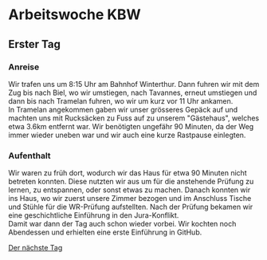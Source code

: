 # Arbeitswoche KBW

## Erster Tag

### Anreise
Wir trafen uns um 8:15 Uhr am Bahnhof Winterthur. Dann fuhren wir mit dem Zug bis nach Biel, wo wir umstiegen, nach Tavannes, erneut umstiegen und dann bis nach Tramelan fuhren, wo wir um kurz vor 11 Uhr ankamen.  
In Tramelan angekommen gaben wir unser grösseres Gepäck auf und machten uns mit Rucksäcken zu Fuss auf zu unserem "Gästehaus", welches etwa 3.6km entfernt war. Wir benötigten ungefähr 90 Minuten, da der Weg immer wieder uneben war und wir auch eine kurze Rastpause einlegten.  

### Aufenthalt
Wir waren zu früh dort, wodurch wir das Haus für etwa 90 Minuten nicht betreten konnten. Diese nutzten wir aus um für die anstehende Prüfung zu lernen, zu entspannen, oder sonst etwas zu machen. Danach konnten wir ins Haus, wo wir zuerst unsere Zimmer bezogen und im Anschluss Tische und Stühle für die WR-Prüfung aufstellten. Nach der Prüfung bekamen wir eine geschichtliche Einführung in den Jura-Konflikt.  
Damit war dann der Tag auch schon wieder vorbei. Wir kochten noch Abendessen und erhielten eine erste Einführung in GitHub.  

[Der nächste Tag]()
